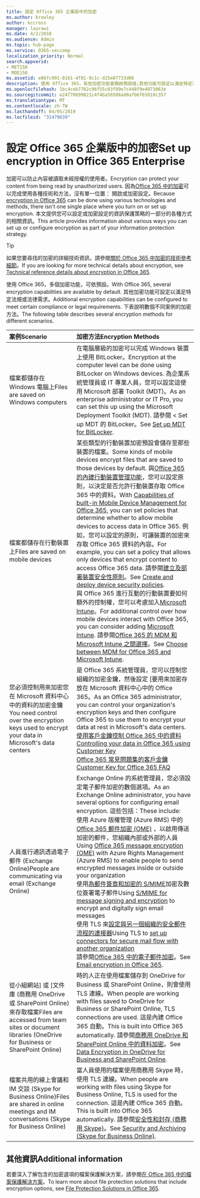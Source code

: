 ```yaml
---
title: 設定 Office 365 企業版中的加密
ms.author: krowley
author: kccross
manager: laurawi
ms.date: 4/2/2018
ms.audience: Admin
ms.topic: hub-page
ms.service: O365-seccomp
localization_priority: Normal
search.appverid:
- MET150
- MOE150
ms.assetid: e86fc991-0161-4f01-9c1c-d25e87733d06
description: 使用 Office 365，有些加密功能會開啟預設值;其他功能可設定以滿足特定法規或法律需求。
ms.openlocfilehash: 1bc4ceb7762c96f55c03f89e7c448f9e4073063e
ms.sourcegitcommit: e24f70699021c4f4ba56508ad0afb6f65010c357
ms.translationtype: MT
ms.contentlocale: zh-TW
ms.lasthandoff: 04/05/2019
ms.locfileid: "31479639"
---
```

# <a name="set-up-encryption-in-office-365-enterprise"></a><span data-ttu-id="d5b34-103">設定 Office 365 企業版中的加密</span><span class="sxs-lookup"><span data-stu-id="d5b34-103">Set up encryption in Office 365 Enterprise</span></span>

<span data-ttu-id="d5b34-104">加密可以防止內容被讀取未經授權的使用者。</span><span class="sxs-lookup"><span data-stu-id="d5b34-104">Encryption can protect your content from being read by unauthorized users.</span></span> <span data-ttu-id="d5b34-105">因為[Office 365 中的加密](encryption.md)可以完成使用各種技術和方法，沒有單一位置： 開啟或加密設定。</span><span class="sxs-lookup"><span data-stu-id="d5b34-105">Because [encryption in Office 365](encryption.md) can be done using various technologies and methods, there isn't one single place where you turn on or set up encryption.</span></span> <span data-ttu-id="d5b34-106">本文提供您可以設定或加密設定的資訊保護策略的一部分的各種方式的相關資訊。</span><span class="sxs-lookup"><span data-stu-id="d5b34-106">This article provides information about various ways you can set up or configure encryption as part of your information protection strategy.</span></span>
  
> [!TIP]
> <span data-ttu-id="d5b34-107">如果您要尋找的加密的詳細技術資訊，請參閱[關於 Office 365 中加密的技術參考細節](technical-reference-details-about-encryption.md)。</span><span class="sxs-lookup"><span data-stu-id="d5b34-107">If you are looking for more technical details about encryption, see [Technical reference details about encryption in Office 365](technical-reference-details-about-encryption.md).</span></span>
  
<span data-ttu-id="d5b34-108">使用 Office 365，多個加密功能，可依預設。</span><span class="sxs-lookup"><span data-stu-id="d5b34-108">With Office 365, several encryption capabilities are available by default.</span></span> <span data-ttu-id="d5b34-109">其他加密功能可設定以滿足特定法規或法律需求。</span><span class="sxs-lookup"><span data-stu-id="d5b34-109">Additional encryption capabilities can be configured to meet certain compliance or legal requirements.</span></span> <span data-ttu-id="d5b34-110">下表說明數個不同案例的加密方法。</span><span class="sxs-lookup"><span data-stu-id="d5b34-110">The following table describes several encryption methods for different scenarios.</span></span>
  
|**<span data-ttu-id="d5b34-111">案例</span><span class="sxs-lookup"><span data-stu-id="d5b34-111">Scenario</span></span>**|**<span data-ttu-id="d5b34-112">加密方法</span><span class="sxs-lookup"><span data-stu-id="d5b34-112">Encryption Methods</span></span>**|
|:-----|:-----|
|<span data-ttu-id="d5b34-113">檔案都儲存在 Windows 電腦上</span><span class="sxs-lookup"><span data-stu-id="d5b34-113">Files are saved on Windows computers</span></span>  <br/> |<span data-ttu-id="d5b34-114">在電腦層級的加密可以完成 Windows 裝置上使用 BitLocker。</span><span class="sxs-lookup"><span data-stu-id="d5b34-114">Encryption at the computer level can be done using BitLocker on Windows devices.</span></span> <span data-ttu-id="d5b34-115">為企業系統管理員或 IT 專業人員，您可以設定這使用 Microsoft 部署 Toolkit (MDT)。</span><span class="sxs-lookup"><span data-stu-id="d5b34-115">As an enterprise administrator or IT Pro, you can set this up using the Microsoft Deployment Toolkit (MDT).</span></span> <span data-ttu-id="d5b34-116">請參閱 < <b0>Set up MDT 的 BitLocker</b0>。</span><span class="sxs-lookup"><span data-stu-id="d5b34-116">See [Set up MDT for BitLocker](https://go.microsoft.com/fwlink/?linkid=849282).</span></span>  <br/> |
|<span data-ttu-id="d5b34-117">檔案都儲存在行動裝置上</span><span class="sxs-lookup"><span data-stu-id="d5b34-117">Files are saved on mobile devices</span></span>  <br/> |<span data-ttu-id="d5b34-118">某些類型的行動裝置加密預設會儲存至那些裝置的檔案。</span><span class="sxs-lookup"><span data-stu-id="d5b34-118">Some kinds of mobile devices encrypt files that are saved to those devices by default.</span></span> <span data-ttu-id="d5b34-119">與[Office 365 的內建行動裝置管理功能](https://support.office.com/article/a1da44e5-7475-4992-be91-9ccec25905b0)，您可以設定原則，以決定是否允許行動裝置存取 Office 365 中的資料。</span><span class="sxs-lookup"><span data-stu-id="d5b34-119">With [Capabilities of built-in Mobile Device Management for Office 365](https://support.office.com/article/a1da44e5-7475-4992-be91-9ccec25905b0), you can set policies that determine whether to allow mobile devices to access data in Office 365.</span></span> <span data-ttu-id="d5b34-120">例如，您可以設定的原則，可讓裝置的加密來存取 Office 365 資料的內容。</span><span class="sxs-lookup"><span data-stu-id="d5b34-120">For example, you can set a policy that allows only devices that encrypt content to access Office 365 data.</span></span> <span data-ttu-id="d5b34-121">請參閱[建立及部署裝置安全性原則](https://support.office.com/article/d310f556-8bfb-497b-9bd7-fe3c36ea2fd6)。</span><span class="sxs-lookup"><span data-stu-id="d5b34-121">See [Create and deploy device security policies](https://support.office.com/article/d310f556-8bfb-497b-9bd7-fe3c36ea2fd6).</span></span>  <br/> <span data-ttu-id="d5b34-122">與 Office 365 進行互動的行動裝置要如何額外的控制權，您可以考慮加入[Microsoft Intune](https://aka.ms/qzln04)。</span><span class="sxs-lookup"><span data-stu-id="d5b34-122">For additional control over how mobile devices interact with Office 365, you can consider adding [Microsoft Intune](https://aka.ms/qzln04).</span></span> <span data-ttu-id="d5b34-123">請參閱[Office 365 的 MDM 和 Microsoft Intune 之間選擇](https://support.office.com/article/c93d9ab9-efb2-4349-9b93-30c30562ee22)。</span><span class="sxs-lookup"><span data-stu-id="d5b34-123">See [Choose between MDM for Office 365 and Microsoft Intune](https://support.office.com/article/c93d9ab9-efb2-4349-9b93-30c30562ee22).</span></span>  <br/> |
|<span data-ttu-id="d5b34-124">您必須控制用來加密您在 Microsoft 資料中心中的資料的加密金鑰</span><span class="sxs-lookup"><span data-stu-id="d5b34-124">You need control over the encryption keys used to encrypt your data in Microsoft's data centers</span></span>  <br/> | <span data-ttu-id="d5b34-125">是 Office 365 系統管理員，您可以控制您組織的加密金鑰，然後設定 [要用來加密存放在 Microsoft 資料中心中的 Office 365。</span><span class="sxs-lookup"><span data-stu-id="d5b34-125">As an Office 365 administrator, you can control your organization's encryption keys and then configure Office 365 to use them to encrypt your data at rest in Microsoft's data centers.</span></span>  <br/> [<span data-ttu-id="d5b34-126">使用客戶金鑰控制 Office 365 中的資料</span><span class="sxs-lookup"><span data-stu-id="d5b34-126">Controlling your data in Office 365 using Customer Key</span></span>](controlling-your-data-using-customer-key.md) <br/> [<span data-ttu-id="d5b34-127">Office 365 常見問題集的客戶金鑰</span><span class="sxs-lookup"><span data-stu-id="d5b34-127">Customer Key for Office 365 FAQ</span></span>](service-encryption-with-customer-key-faq.md) <br/> |
|<span data-ttu-id="d5b34-128">人員進行通訊透過電子郵件 (Exchange Online)</span><span class="sxs-lookup"><span data-stu-id="d5b34-128">People are communicating via email (Exchange Online)</span></span>  <br/> | <span data-ttu-id="d5b34-129">Exchange Online 的系統管理員，您必須設定電子郵件加密的數個選項。</span><span class="sxs-lookup"><span data-stu-id="d5b34-129">As an Exchange Online administrator, you have several options for configuring email encryption.</span></span> <span data-ttu-id="d5b34-130">這些包括：</span><span class="sxs-lookup"><span data-stu-id="d5b34-130">These include:</span></span>  <br/>  <span data-ttu-id="d5b34-131">使用 Azure 版權管理 (Azure RMS) 中的[Office 365 郵件加密 (OME)](set-up-new-message-encryption-capabilities.md) ，以啟用傳送加密的郵件，您組織內部或外部的人員</span><span class="sxs-lookup"><span data-stu-id="d5b34-131">Using [Office 365 message encryption (OME)](set-up-new-message-encryption-capabilities.md) with Azure Rights Management (Azure RMS) to enable people to send encrypted messages inside or outside your organization</span></span>  <br/>  <span data-ttu-id="d5b34-132">使用[為郵件簽章和加密的 S/MIME](https://aka.ms/c6dozg)加密及數位簽署電子郵件</span><span class="sxs-lookup"><span data-stu-id="d5b34-132">Using [S/MIME for message signing and encryption](https://aka.ms/c6dozg) to encrypt and digitally sign email messages</span></span>  <br/>  <span data-ttu-id="d5b34-133">使用 TLS 來[設定與另一個組織的安全郵件流程的連接器](https://aka.ms/hs809p)</span><span class="sxs-lookup"><span data-stu-id="d5b34-133">Using TLS to [set up connectors for secure mail flow with another organization](https://aka.ms/hs809p)</span></span> <br/>  <span data-ttu-id="d5b34-134">請參閱[Office 365 中的電子郵件加密](https://aka.ms/hic3f7)。</span><span class="sxs-lookup"><span data-stu-id="d5b34-134">See [Email encryption in Office 365](https://aka.ms/hic3f7).</span></span>  <br/> |
|<span data-ttu-id="d5b34-135">從小組網站] 或 [文件庫 (商務用 OneDrive 或 SharePoint Online) 來存取檔案</span><span class="sxs-lookup"><span data-stu-id="d5b34-135">Files are accessed from team sites or document libraries (OneDrive for Business or SharePoint Online)</span></span>  <br/> |<span data-ttu-id="d5b34-136">時的人正在使用檔案儲存到 OneDrive for Business 或 SharePoint Online，則會使用 TLS 連線。</span><span class="sxs-lookup"><span data-stu-id="d5b34-136">When people are working with files saved to OneDrive for Business or SharePoint Online, TLS connections are used.</span></span> <span data-ttu-id="d5b34-137">這是內建 Office 365 自動。</span><span class="sxs-lookup"><span data-stu-id="d5b34-137">This is built into Office 365 automatically.</span></span> <span data-ttu-id="d5b34-138">請參閱[商務用 OneDrive 和 SharePoint Online 中的資料加密](https://go.microsoft.com/fwlink/?linkid=526379)。</span><span class="sxs-lookup"><span data-stu-id="d5b34-138">See [Data Encryption in OneDrive for Business and SharePoint Online](https://go.microsoft.com/fwlink/?linkid=526379).</span></span>  <br/> |
|<span data-ttu-id="d5b34-139">檔案共用的線上會議和 IM 交談 (Skype for Business Online)</span><span class="sxs-lookup"><span data-stu-id="d5b34-139">Files are shared in online meetings and IM conversations (Skype for Business Online)</span></span>  <br/> |<span data-ttu-id="d5b34-140">當人員使用的檔案使用商務用 Skype 時，使用 TLS 連線。</span><span class="sxs-lookup"><span data-stu-id="d5b34-140">When people are working with files using Skype for Business Online, TLS is used for the connection.</span></span> <span data-ttu-id="d5b34-141">這是內建 Office 365 自動。</span><span class="sxs-lookup"><span data-stu-id="d5b34-141">This is built into Office 365 automatically.</span></span> <span data-ttu-id="d5b34-142">請參閱[安全性和封存 (商務用 Skype)](https://aka.ms/nuq4ws)。</span><span class="sxs-lookup"><span data-stu-id="d5b34-142">See [Security and Archiving (Skype for Business Online)](https://aka.ms/nuq4ws).</span></span>  <br/> |

## <a name="additional-information"></a><span data-ttu-id="d5b34-143">其他資訊</span><span class="sxs-lookup"><span data-stu-id="d5b34-143">Additional information</span></span>

<span data-ttu-id="d5b34-144">若要深入了解包含的加密選項的檔案保護解決方案，請參閱[在 Office 365 中的檔案保護解決方案](https://www.microsoft.com/en-us/download/details.aspx?id=55523)。</span><span class="sxs-lookup"><span data-stu-id="d5b34-144">To learn more about file protection solutions that include encryption options, see [File Protection Solutions in Office 365](https://www.microsoft.com/en-us/download/details.aspx?id=55523).</span></span>